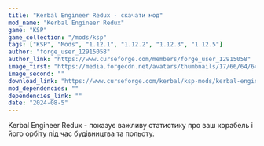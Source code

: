 ```yaml
---
title: "Kerbal Engineer Redux - скачати мод"
mod_name: "Kerbal Engineer Redux"
game: "KSP"
game_collection: "/mods/ksp"
tags: ["KSP", "Mods", "1.12.1", "1.12.2", "1.12.3", "1.12.5"]
author: "forge_user_12915058"
author_link: "https://www.curseforge.com/members/forge_user_12915058"
image_first: "https://media.forgecdn.net/avatars/thumbnails/17/66/64/64/635657192020614217.png"
image_second: ""
download_link: "https://www.curseforge.com/kerbal/ksp-mods/kerbal-engineer-redux/files/all?page=1&amp;pageSize=20"
mod_dependencies: ""
dependencies_link: ""
date: "2024-08-5"
---
```


Kerbal Engineer Redux - показує важливу статистику про ваш корабель і його орбіту під час будівництва та польоту.